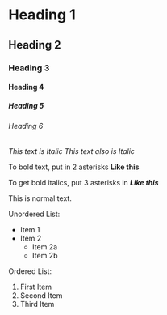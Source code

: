 # Heading 1 
## Heading 2 
### Heading 3 
#### Heading 4 
##### Heading 5 
###### Heading 6

*This text is Italic*
_This text also is Italic_

To bold text, put in 2 asterisks **Like this**

To get bold italics, put 3 asterisks in ***Like this***

This is normal text.

Unordered List:
- Item 1
- Item 2
    - Item 2a
    - Item 2b

Ordered List:
1. First Item
2. Second Item
3. Third Item
